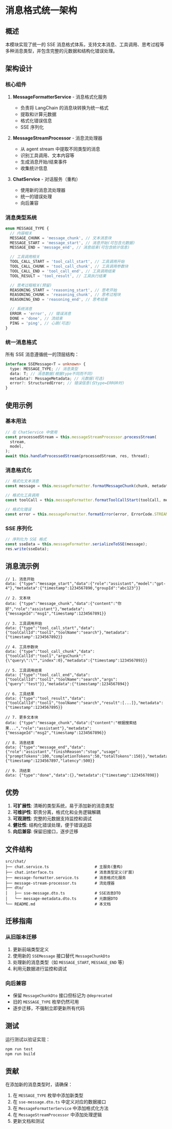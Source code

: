 # 消息格式统一架构

## 概述

本模块实现了统一的 SSE 消息格式体系，支持文本消息、工具调用、思考过程等多种消息类型，并包含完整的元数据和结构化错误处理。

## 架构设计

### 核心组件

1. **MessageFormatterService** - 消息格式化服务
   - 负责将 LangChain 的消息块转换为统一格式
   - 提取和计算元数据
   - 格式化错误信息
   - SSE 序列化

2. **MessageStreamProcessor** - 消息流处理器
   - 从 agent stream 中提取不同类型的消息
   - 识别工具调用、文本内容等
   - 生成消息开始/结束事件
   - 收集统计信息

3. **ChatService** - 对话服务（重构）
   - 使用新的消息流处理器
   - 统一的错误处理
   - 向后兼容

### 消息类型系统

```typescript
enum MESSAGE_TYPE {
  // 内容相关
  MESSAGE_CHUNK = 'message_chunk', // 文本消息块
  MESSAGE_START = 'message_start', // 消息开始(可包含元数据)
  MESSAGE_END = 'message_end', // 消息结束(可包含统计信息)

  // 工具调用相关
  TOOL_CALL_START = 'tool_call_start', // 工具调用开始
  TOOL_CALL_CHUNK = 'tool_call_chunk', // 工具调用参数块
  TOOL_CALL_END = 'tool_call_end', // 工具调用结束
  TOOL_RESULT = 'tool_result', // 工具执行结果

  // 思考过程相关(预留)
  REASONING_START = 'reasoning_start', // 思考开始
  REASONING_CHUNK = 'reasoning_chunk', // 思考过程块
  REASONING_END = 'reasoning_end', // 思考结束

  // 系统消息
  ERROR = 'error', // 错误消息
  DONE = 'done', // 流结束
  PING = 'ping', // 心跳(可选)
}
```

### 统一消息格式

所有 SSE 消息遵循统一的顶层结构：

```typescript
interface SSEMessage<T = unknown> {
  type: MESSAGE_TYPE; // 消息类型
  data: T; // 消息数据(根据type不同而不同)
  metadata?: MessageMetadata; // 元数据(可选)
  error?: StructuredError; // 错误信息(仅type=ERROR时)
}
```

## 使用示例

### 基本用法

```typescript
// 在 ChatService 中使用
const processedStream = this.messageStreamProcessor.processStream(
  stream,
  model,
);
await this.handleProcessedStream(processedStream, res, thread);
```

### 消息格式化

```typescript
// 格式化文本消息
const message = this.messageFormatter.formatMessageChunk(chunk, metadata);

// 格式化工具调用
const toolCall = this.messageFormatter.formatToolCallStart(toolCall, metadata);

// 格式化错误
const error = this.messageFormatter.formatError(error, ErrorCode.STREAM_ERROR);
```

### SSE 序列化

```typescript
// 序列化为 SSE 格式
const sseData = this.messageFormatter.serializeToSSE(message);
res.write(sseData);
```

## 消息流示例

```
// 1. 消息开始
data: {"type":"message_start","data":{"role":"assistant","model":"gpt-4"},"metadata":{"timestamp":1234567890,"groupId":"abc123"}}

// 2. 文本块
data: {"type":"message_chunk","data":{"content":"你好","role":"assistant"},"metadata":{"messageId":"msg1","timestamp":1234567891}}

// 3. 工具调用开始
data: {"type":"tool_call_start","data":{"toolCallId":"tool1","toolName":"search"},"metadata":{"timestamp":1234567892}}

// 4. 工具参数块
data: {"type":"tool_call_chunk","data":{"toolCallId":"tool1","argsChunk":"{\"query\":\"","index":0},"metadata":{"timestamp":1234567893}}

// 5. 工具调用结束
data: {"type":"tool_call_end","data":{"toolCallId":"tool1","toolName":"search","args":{"query":"test"}},"metadata":{"timestamp":1234567894}}

// 6. 工具结果
data: {"type":"tool_result","data":{"toolCallId":"tool1","toolName":"search","result":[...]},"metadata":{"timestamp":1234567895}}

// 7. 更多文本块
data: {"type":"message_chunk","data":{"content":"根据搜索结果...","role":"assistant"},"metadata":{"messageId":"msg2","timestamp":1234567896}}

// 8. 消息结束
data: {"type":"message_end","data":{"role":"assistant","finishReason":"stop","usage":{"promptTokens":100,"completionTokens":50,"totalTokens":150}},"metadata":{"timestamp":1234567897,"latency":500}}

// 9. 流结束
data: {"type":"done","data":{},"metadata":{"timestamp":1234567898}}
```

## 优势

1. **可扩展性**: 清晰的类型系统，易于添加新的消息类型
2. **可维护性**: 职责分离，格式化和业务逻辑解耦
3. **可观测性**: 完整的元数据支持监控和调试
4. **健壮性**: 结构化错误处理，便于错误追踪
5. **向后兼容**: 保留旧接口，逐步迁移

## 文件结构

```
src/chat/
├── chat.service.ts                    # 主服务(重构)
├── chat.interface.ts                  # 消息类型定义(扩展)
├── message-formatter.service.ts       # 消息格式化服务
├── message-stream-processor.ts        # 流处理器
├── dto/
│   ├── sse-message.dto.ts             # SSE消息DTO
│   └── message-metadata.dto.ts        # 元数据DTO
└── README.md                          # 本文档
```

## 迁移指南

### 从旧版本迁移

1. 更新前端类型定义
2. 使用新的 `SSEMessage` 接口替代 `MessageChunkDto`
3. 处理新的消息类型（如 `MESSAGE_START`, `MESSAGE_END` 等）
4. 利用元数据进行监控和调试

### 向后兼容

- 保留 `MessageChunkDto` 接口但标记为 `@deprecated`
- 旧的 `MESSAGE_TYPE` 枚举仍然可用
- 逐步迁移，不强制立即更新所有代码

## 测试

运行测试以验证实现：

```bash
npm run test
npm run build
```

## 贡献

在添加新的消息类型时，请确保：

1. 在 `MESSAGE_TYPE` 枚举中添加新类型
2. 在 `sse-message.dto.ts` 中定义对应的数据接口
3. 在 `MessageFormatterService` 中添加格式化方法
4. 在 `MessageStreamProcessor` 中添加处理逻辑
5. 更新文档和测试
